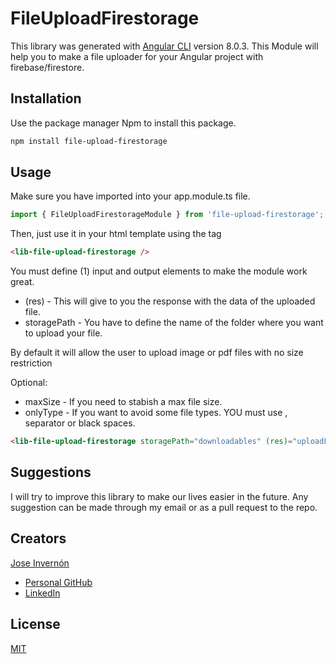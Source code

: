 # FileUploadFirestorage

This library was generated with [Angular CLI](https://github.com/angular/angular-cli) version 8.0.3.
This Module will help you to make a file uploader for your Angular project with firebase/firestore.

## Installation
Use the package manager Npm to install this package.

```bash
npm install file-upload-firestorage
```

## Usage
Make sure you have imported into your app.module.ts file.

```typeScript
import { FileUploadFirestorageModule } from 'file-upload-firestorage';    
```

Then, just use it in your html template using the <lib-file-upload-firestorage> tag

```html
<lib-file-upload-firestorage />
```

You must define (1) input and output elements to make the module work great.
- (res) - This will give to you the response with the data of the uploaded file.
- storagePath - You have to define the name of the folder where you want to upload your file.

By default it will allow the user to upload image or pdf files with no size restriction

Optional:
- maxSize - If you need to stabish a max file size. 
- onlyType - If you want to avoid some file types. YOU must use , separator or black spaces.

```html
<lib-file-upload-firestorage storagePath="downloadables" (res)="uploadFileRes($event)"/>
```

## Suggestions
I will try to improve this library to make our lives easier in the future. Any suggestion can be made through my email or as a pull request to the repo.

## Creators
[Jose Invernón](https://joseinvernon.com)
- [Personal GitHub](https://github.com/Invernon) 
- [LinkedIn](https://www.linkedin.com/in/joseinvernon/) 
## License
[MIT](https://choosealicense.com/licenses/mit/)